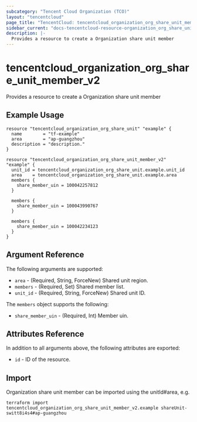 ```yaml
---
subcategory: "Tencent Cloud Organization (TCO)"
layout: "tencentcloud"
page_title: "TencentCloud: tencentcloud_organization_org_share_unit_member_v2"
sidebar_current: "docs-tencentcloud-resource-organization_org_share_unit_member_v2"
description: |-
  Provides a resource to create a Organization share unit member
---
```


# tencentcloud_organization_org_share_unit_member_v2

Provides a resource to create a Organization share unit member

## Example Usage

```hcl
resource "tencentcloud_organization_org_share_unit" "example" {
  name        = "tf-example"
  area        = "ap-guangzhou"
  description = "description."
}

resource "tencentcloud_organization_org_share_unit_member_v2" "example" {
  unit_id = tencentcloud_organization_org_share_unit.example.unit_id
  area    = tencentcloud_organization_org_share_unit.example.area
  members {
    share_member_uin = 100042257812
  }

  members {
    share_member_uin = 100043990767
  }

  members {
    share_member_uin = 100042234123
  }
}
```

## Argument Reference

The following arguments are supported:

* `area` - (Required, String, ForceNew) Shared unit region.
* `members` - (Required, Set) Shared member list.
* `unit_id` - (Required, String, ForceNew) Shared unit ID.

The `members` object supports the following:

* `share_member_uin` - (Required, Int) Member uin.

## Attributes Reference

In addition to all arguments above, the following attributes are exported:

* `id` - ID of the resource.



## Import

Organization share unit member can be imported using the unitId#area, e.g.

```
terraform import tencentcloud_organization_org_share_unit_member_v2.example shareUnit-switt8i4s4#ap-guangzhou
```

